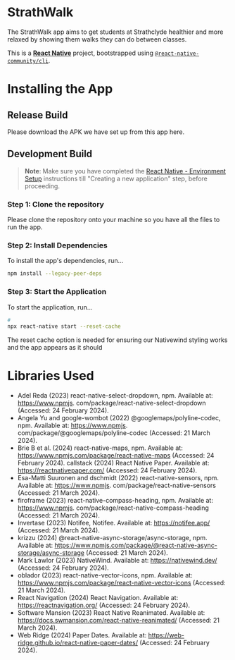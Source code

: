 # StrathWalk 
The StrathWalk app aims to get students at Strathclyde healthier and more relaxed by showing them walks they can do 
between classes.

This is a [**React Native**](https://reactnative.dev) project, bootstrapped using [`@react-native-community/cli`](https://github.com/react-native-community/cli).

# Installing the App

## Release Build
Please download the APK we have set up from this app here.

## Development Build

>**Note**: Make sure you have completed the [React Native - Environment Setup](https://reactnative.dev/docs/environment-setup) instructions till "Creating a new application" step, before proceeding.

### Step 1: Clone the repository
Please clone the repository onto your machine so you have all the files to run the app. 

### Step 2: Install Dependencies

To install the app's dependencies, run...

```bash
npm install --legacy-peer-deps
```

### Step 3: Start the Application

To start the application, run...

```bash
# 
npx react-native start --reset-cache
```

The reset cache option is needed for ensuring our Nativewind styling works and the app appears as it should


# Libraries Used

- Adel Reda (2023) react-native-select-dropdown, npm. Available at: https://www.npmjs.
com/package/react-native-select-dropdown (Accessed: 24 February 2024).
- Angela Yu and google-wombot (2022) @googlemaps/polyline-codec, npm. Available at: https://www.npmjs.
com/package/@googlemaps/polyline-codec (Accessed: 21 March 2024).
- Brie B et al. (2024) react-native-maps, npm. Available at: https://www.npmjs.com/package/react-native-maps 
(Accessed: 24 February 2024).
callstack (2024) React Native Paper. Available at: https://reactnativepaper.com/ (Accessed: 24 February 2024).
- Esa-Matti Suuronen and dschmidt (2022) react-native-sensors, npm. Available at: https://www.npmjs.
com/package/react-native-sensors (Accessed: 21 March 2024).
- firoframe (2023) react-native-compass-heading, npm. Available at: https://www.npmjs.
com/package/react-native-compass-heading (Accessed: 21 March 2024).
- Invertase (2023) Notifee, Notifee. Available at: https://notifee.app/ (Accessed: 21 March 2024).
- krizzu (2024) @react-native-async-storage/async-storage, npm. Available at: https://www.npmjs.com/package/@react-native-async-storage/async-storage (Accessed: 21 March 2024).
- Mark Lawlor (2023) NativeWind. Available at: https://nativewind.dev/ (Accessed: 24 February 2024).
- oblador (2023) react-native-vector-icons, npm. Available at: https://www.npmjs.com/package/react-native-vector-icons (Accessed: 21 March 2024).
- React Navigation (2024) React Navigation. Available at: https://reactnavigation.org/ (Accessed: 24 February 2024).
- Software Mansion (2023) React Native Reanimated. Available at: https://docs.swmansion.com/react-native-reanimated/ (Accessed: 21 March 2024).
- Web Ridge (2024) Paper Dates. Available at: https://web-ridge.github.io/react-native-paper-dates/ (Accessed: 24 February 2024).


